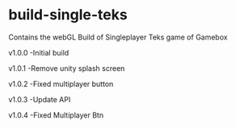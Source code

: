 # build-single-teks
Contains the webGL Build of Singleplayer Teks game of Gamebox

v1.0.0
-Initial build

v1.0.1
-Remove unity splash screen

v1.0.2
-Fixed multiplayer button


v1.0.3
-Update API

v1.0.4
-Fixed Multiplayer Btn
